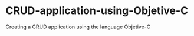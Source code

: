 CRUD-application-using-Objetive-C
=================================

Creating a CRUD application using the language Objetive-C
